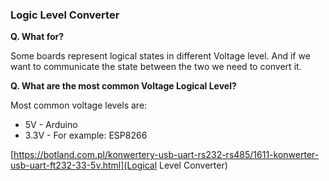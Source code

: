 ### Logic Level Converter

**Q. What for?**

Some boards represent logical states in different Voltage level. And if we want to communicate the state between the two we need to convert it.

**Q. What are the most common Voltage Logical Level?**

Most common voltage levels are:
- 5V - Arduino
- 3.3V - For example: ESP8266

[https://botland.com.pl/konwertery-usb-uart-rs232-rs485/1611-konwerter-usb-uart-ft232-33-5v.html](Logical Level Converter)
